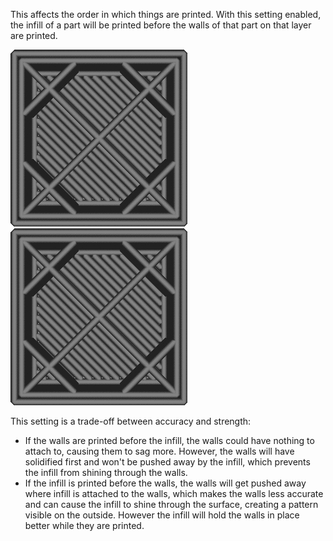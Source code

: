This affects the order in which things are printed. With this setting enabled, the infill of a part will be printed before the walls of that part on that layer are printed.

![Setting is disabled, so walls are printed first](../../../articles/images/infill_before_walls_disabled.gif)
![Setting is enabled, so infill is printed first](../../../articles/images/infill_before_walls_enabled.gif)

This setting is a trade-off between accuracy and strength:
* If the walls are printed before the infill, the walls could have nothing to attach to, causing them to sag more. However, the walls will have solidified first and won't be pushed away by the infill, which prevents the infill from shining through the walls.
* If the infill is printed before the walls, the walls will get pushed away where infill is attached to the walls, which makes the walls less accurate and can cause the infill to shine through the surface, creating a pattern visible on the outside. However the infill will hold the walls in place better while they are printed.